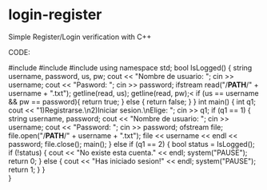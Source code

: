 # login-register
Simple Register/Login verification with C++




CODE:


#include <iostream>
#include <fstream>
#include <string>
using namespace std;
bool IsLogged() 
{
    string username, password, us, pw;
    cout << "Nombre de usuario: "; cin >> username;
    cout << "Pasword: "; cin >> password;
    ifstream read("/**PATH**/" +  username + ".txt");
    getline(read, us);
    getline(read, pw);<
    if (us == username && pw == password){
        return true;
    } else {
        return false;
    }
}
int main() 
{
    int q1;
    cout << "1)Registrarse.\n2)Iniciar sesion.\nElige: "; cin >> q1;
    if (q1 == 1)
    {
        string username, password;
        cout << "Nombre de usuario: "; cin >> username;
        cout << "Password: "; cin >> password;
        ofstream file;
        file.open("/**PATH**/" + username + ".txt");
        file << username << endl << password; 
        file.close();
        main();
    }
    else if (q1 == 2)
    {
        bool status = IsLogged(); 
        if (!status)
        {
            cout << "No existe esta cuenta." << endl;
            system("PAUSE");
            return 0;
        } else 
        {
            cout << "Has iniciado sesion!" << endl;
            system("PAUSE");
            return 1;
        } 
    }   
}
